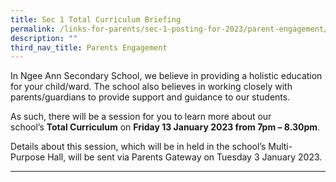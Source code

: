 ```yaml
---
title: Sec 1 Total Curriculum Briefing
permalink: /links-for-parents/sec-1-posting-for-2023/parent-engagement/sec-1-total-curriculum-briefing/
description: ""
third_nav_title: Parents Engagement
---
```

In Ngee Ann Secondary School, we believe in providing a holistic education for your child/ward. The school also believes in working closely with parents/guardians to provide support and guidance to our students.

As such, there will be a session for you to learn more about our school’s **Total Curriculum** on **Friday 13 January 2023 from 7pm – 8.30pm**.

Details about this session, which will be in held in the school’s Multi-Purpose Hall, will be sent via Parents Gateway on Tuesday 3 January 2023.  
  

* * *